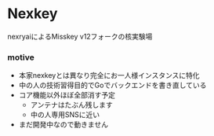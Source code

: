 # Nexkey
nexryaiによるMisskey v12フォークの核実験場

### motive
 - 本家nexkeyとは異なり完全にお一人様インスタンスに特化
 - 中の人の技術習得目的でGoでバックエンドを書き直している
 - コア機能以外ほぼ全部消す予定
   * アンテナはたぶん残します
   * 中の人専用SNSに近い
 - まだ開発中なので動きません
